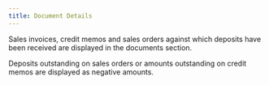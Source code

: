 ```yaml
---
title: Document Details
---
```



Sales invoices, credit memos and sales orders against which deposits  have been received are displayed in the documents section.


Deposits outstanding on sales orders or amounts outstanding on credit  memos are displayed as negative amounts.
